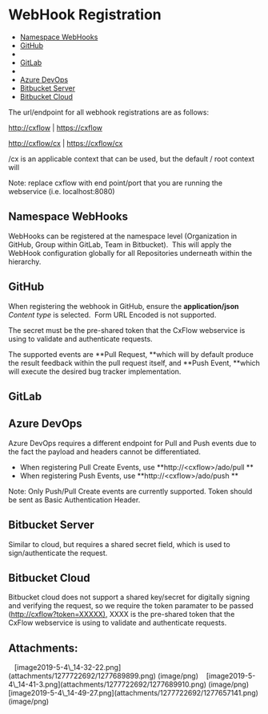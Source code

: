 # WebHook Registration

-   [Namespace WebHooks](#WebHookRegistration-NamespaceWebHooks)
-   [GitHub](#WebHookRegistration-GitHub)
-   
-   [GitLab](#WebHookRegistration-GitLab)
-   
-   [Azure DevOps](#WebHookRegistration-AzureDevOps)
-   [Bitbucket Server](#WebHookRegistration-BitbucketServer)
-   [Bitbucket Cloud](#WebHookRegistration-BitbucketCloud)

The url/endpoint for all webhook registrations are as follows:

<http://cxflow> \| <https://cxflow> 

<http://cxflow/cx> \| <https://cxflow/cx> 

/cx is an applicable context that can be used, but the default / root
context will

Note: replace cxflow with end point/port that you are running the
webservice (i.e. localhost:8080)

## Namespace WebHooks

WebHooks can be registered at the namespace level (Organization in
GitHub, Group within GitLab, Team in Bitbucket).  This will apply the
WebHook configuration globally for all Repositories underneath within
the hierarchy.

## GitHub

When registering the webhook in GitHub, ensure the **application/json**
*Content type* is selected.  Form URL Encoded is not supported. 

The secret must be the pre-shared token that the CxFlow webservice is
using to validate and authenticate requests.

The supported events are **Pull Request, **which will by default produce
the result feedback within the pull request itself, and **Push
Event, **which will execute the desired bug tracker implementation.

## GitLab

## Azure DevOps

Azure DevOps requires a different endpoint for Pull and Push events due
to the fact the payload and headers cannot be differentiated. 

-   When registering Pull Create Events, use
    **http://\<cxflow\>/ado/pull **
-   When registering Push Events, use **http://\<cxflow\>/ado/push **

Note: Only Push/Pull Create events are currently supported. Token should
be sent as Basic Authentication Header.

## Bitbucket Server

Similar to cloud, but requires a shared secret field, which is used to
sign/authenticate the request.

## Bitbucket Cloud

Bitbucket cloud does not support a shared key/secret for digitally
signing and verifying the request, so we require the token paramater to
be passed (<http://cxflow?token=XXXXX),> XXXX is the pre-shared token
that the CxFlow webservice is using to validate and authenticate
requests.

## Attachments:

<img src="images/icons/bullet_blue.gif" width="8" height="8" />
[image2019-5-4\_14-32-22.png](attachments/1277722692/1277689899.png)
(image/png)  
<img src="images/icons/bullet_blue.gif" width="8" height="8" />
[image2019-5-4\_14-41-3.png](attachments/1277722692/1277689910.png)
(image/png)  
<img src="images/icons/bullet_blue.gif" width="8" height="8" />
[image2019-5-4\_14-49-27.png](attachments/1277722692/1277657141.png)
(image/png)  

